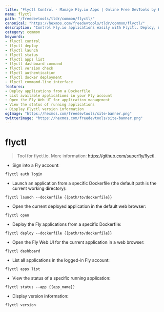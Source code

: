 ```yaml
---
title: "Flyctl Control - Manage Fly.io Apps | Online Free DevTools by Hexmos"
name: flyctl
path: "/freedevtools/tldr/common/flyctl/"
canonical: "https://hexmos.com/freedevtools/tldr/common/flyctl/"
description: "Control Fly.io applications easily with Flyctl. Deploy, monitor, and manage your applications using command-line interface. Free online tool, no registration required."
category: common
keywords:
- flyctl control
- flyctl deploy
- flyctl launch
- flyctl status
- flyctl apps list
- flyctl dashboard command
- flyctl version check
- flyctl authentication
- flyctl docker deployment
- flyctl command-line interface
features:
- Deploy applications from a Dockerfile
- List available applications in your Fly account
- Open the Fly Web UI for application management
- View the status of running applications
- Display Flyctl version information
ogImage: "https://hexmos.com/freedevtools/site-banner.png"
twitterImage: "https://hexmos.com/freedevtools/site-banner.png"
---
```


# flyctl

> Tool for flyctl.io.
> More information: <https://github.com/superfly/flyctl>.

- Sign into a Fly account:

`flyctl auth login`

- Launch an application from a specific Dockerfile (the default path is the current working directory):

`flyctl launch --dockerfile {{path/to/dockerfile}}`

- Open the current deployed application in the default web browser:

`flyctl open`

- Deploy the Fly applications from a specific Dockerfile:

`flyctl deploy --dockerfile {{path/to/dockerfile}}`

- Open the Fly Web UI for the current application in a web browser:

`flyctl dashboard`

- List all applications in the logged-in Fly account:

`flyctl apps list`

- View the status of a specific running application:

`flyctl status --app {{app_name}}`

- Display version information:

`flyctl version`
